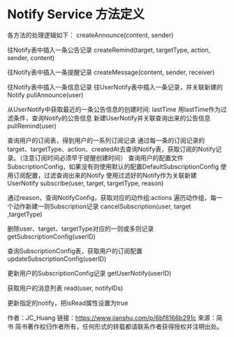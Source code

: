 # Notify Service 方法定义
各方法的处理逻辑如下：
createAnnounce(content, sender)

往Notify表中插入一条公告记录
createRemind(target, targetType, action, sender, content)

往Notify表中插入一条提醒记录
createMessage(content, sender, receiver)

往Notify表中插入一条信息记录
往UserNotify表中插入一条记录，并关联新建的Notify
pullAnnounce(user)

从UserNotify中获取最近的一条公告信息的创建时间: lastTime
用lastTime作为过滤条件，查询Notify的公告信息
新建UserNotify并关联查询出来的公告信息
pullRemind(user)

查询用户的订阅表，得到用户的一系列订阅记录
通过每一条的订阅记录的target、targetType、action、createdAt去查询Notify表，获取订阅的Notify记录。（注意订阅时间必须早于提醒创建时间）
查询用户的配置文件SubscriptionConfig，如果没有则使用默认的配置DefaultSubscriptionConfig
使用订阅配置，过滤查询出来的Notify
使用过滤好的Notify作为关联新建UserNotify
subscribe(user, target, targetType, reason)

通过reason，查询NotifyConfig，获取对应的动作组:actions
遍历动作组，每一个动作新建一则Subscription记录
cancelSubscription(user, target ,targetType)

删除user、target、targetType对应的一则或多则记录
getSubscriptionConfig(userID)

查询SubscriptionConfig表，获取用户的订阅配置
updateSubscriptionConfig(userID)

更新用户的SubscriptionConfig记录
getUserNotify(userID)

获取用户的消息列表
read(user, notifyIDs)

更新指定的notify，把isRead属性设置为true

作者：JC_Huang
链接：https://www.jianshu.com/p/6bf8166b291c
來源：简书
简书著作权归作者所有，任何形式的转载都请联系作者获得授权并注明出处。